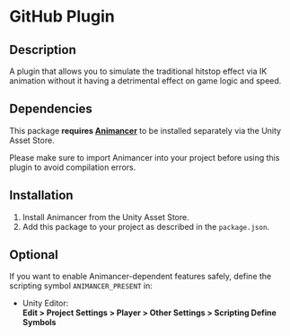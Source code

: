 # GitHub Plugin

## Description

A plugin that allows you to simulate the traditional hitstop effect via IK animation without it having a detrimental effect on game logic and speed.

## Dependencies

This package **requires [Animancer](https://assetstore.unity.com/packages/tools/animation/animancer-148478)** to be installed separately via the Unity Asset Store.

Please make sure to import Animancer into your project before using this plugin to avoid compilation errors.

## Installation

1. Install Animancer from the Unity Asset Store.
2. Add this package to your project as described in the `package.json`.

## Optional

If you want to enable Animancer-dependent features safely, define the scripting symbol `ANIMANCER_PRESENT` in:

- Unity Editor:  
  **Edit > Project Settings > Player > Other Settings > Scripting Define Symbols**

